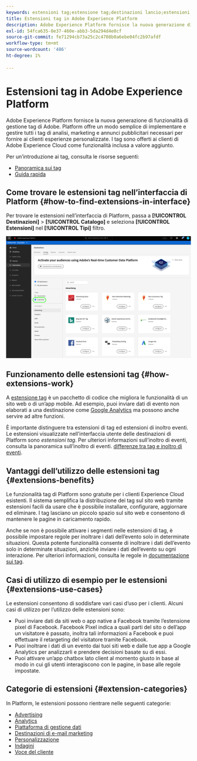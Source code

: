 ```yaml
---
keywords: estensioni tag;estensione tag;destinazioni lancio;estensioni tag piattaforma;estensione tag piattaforma;destinazioni platform launch
title: Estensioni tag in Adobe Experience Platform
description: Adobe Experience Platform fornisce la nuova generazione di funzionalità di gestione tag di Adobe. Platform offre un modo semplice di implementare e gestire tutti i tag di analisi, marketing e annunci pubblicitari necessari per fornire ai clienti esperienze personalizzate.
exl-id: 54fca635-0e37-460e-abb3-5da294d4e0cf
source-git-commit: fe71294cb73a25c2c4708b0a6ebe04fc2b97afdf
workflow-type: tm+mt
source-wordcount: '486'
ht-degree: 1%

---
```


# Estensioni tag in Adobe Experience Platform

Adobe Experience Platform fornisce la nuova generazione di funzionalità di gestione tag di Adobe. Platform offre un modo semplice di implementare e gestire tutti i tag di analisi, marketing e annunci pubblicitari necessari per fornire ai clienti esperienze personalizzate. I tag sono offerti ai clienti di Adobe Experience Cloud come funzionalità inclusa a valore aggiunto.

Per un’introduzione ai tag, consulta le risorse seguenti:

- [Panoramica sui tag](../../../tags/home.md)
- [Guida rapida](../../../tags/quick-start/quick-start.md)

## Come trovare le estensioni tag nell’interfaccia di Platform {#how-to-find-extensions-in-interface}

Per trovare le estensioni nell’interfaccia di Platform, passa a **[!UICONTROL Destinazioni]** > **[!UICONTROL Catalogo]** e seleziona **[!UICONTROL Estensioni]** nel **[!UICONTROL Tipi]** filtro.

![Filtro Estensioni nell’interfaccia](../../assets/catalog/launch-extensions/filter.png)

## Funzionamento delle estensioni tag {#how-extensions-work}

A [estensione tag](../../../tags/home.md#extensions) è un pacchetto di codice che migliora le funzionalità di un sito web o di un’app mobile. Ad esempio, puoi inviare dati di evento non elaborati a una destinazione come [Google Analytics](/help/destinations/catalog/analytics/google-universal-analytics.md) ma possono anche servire ad altre funzioni.

È importante distinguere tra estensioni di tag ed estensioni di inoltro eventi. Le estensioni visualizzate nell’interfaccia utente delle destinazioni di Platform sono *estensioni tag*. Per ulteriori informazioni sull’inoltro di eventi, consulta la panoramica sull’inoltro di eventi. [differenze tra tag e inoltro di eventi](/help/tags/ui/event-forwarding/overview.md#differences-between-event-forwarding-and-tags).



<!--

Extensions forward raw event data to several types of destinations. Think of extensions as an **Event Forwarding** type of destination. This is a simpler type of integration with destination platforms, which only forwards raw event data. Examples of those are the [Gainsight personalization extension](../personalization/gainsight.md) or the [Confirmit Voice of the Customer extension](../voice/confirmit-digital-feedback.md).

**Profile/Segment Export** destinations in Adobe Experience Platform capture event data, combine it with other data sources, apply segmentation, and export segments and qualified profiles to destinations. Examples of those are the [Amazon S3 cloud storage destination](../cloud-storage/amazon-s3.md) or the [Google Display & Video 360 advertising destination](../advertising/google-dv360.md).

![Tag extensions compared to other destinations](../../assets/common/launch-and-other-destinations.png)

-->

## Vantaggi dell’utilizzo delle estensioni tag {#extensions-benefits}

Le funzionalità tag di Platform sono gratuite per i clienti Experience Cloud esistenti. Il sistema semplifica la distribuzione dei tag sul sito web tramite estensioni facili da usare che è possibile installare, configurare, aggiornare ed eliminare. I tag lasciano un piccolo spazio sul sito web e consentono di mantenere le pagine in caricamento rapido.

Anche se non è possibile attivare i segmenti nelle estensioni di tag, è possibile impostare regole per inoltrare i dati dell’evento solo in determinate situazioni. Questa potente funzionalità consente di inoltrare i dati dell’evento solo in determinate situazioni, anziché inviare i dati dell’evento su ogni interazione. Per ulteriori informazioni, consulta le regole in [documentazione sui tag](../../../tags/ui/managing-resources/rules.md).

## Casi di utilizzo di esempio per le estensioni {#extensions-use-cases}

Le estensioni consentono di soddisfare vari casi d’uso per i clienti. Alcuni casi di utilizzo per l’utilizzo delle estensioni sono:

- Puoi inviare dati da siti web o app native a Facebook tramite l’estensione pixel di Facebook. Facebook Pixel indica a quali parti del sito o dell’app un visitatore è passato, inoltra tali informazioni a Facebook e puoi effettuare il retargeting del visitatore tramite Facebook.
- Puoi inoltrare i dati di un evento dai tuoi siti web e dalle tue app a Google Analytics per analizzarli e prendere decisioni basate su di essi.
- Puoi attivare un’app chatbox lato client al momento giusto in base al modo in cui gli utenti interagiscono con le pagine, in base alle regole impostate.

## Categorie di estensioni {#extension-categories}

In Platform, le estensioni possono rientrare nelle seguenti categorie:

- [Advertising](../advertising/overview.md)
- [Analytics](../analytics/overview.md)
- [Piattaforma di gestione dati](../data-management/overview.md)
- [Destinazioni di e-mail marketing](../email-marketing/overview.md)
- [Personalizzazione](../personalization/overview.md)
- [Indagini](../survey/overview.md)
- [Voce del cliente](../voice/overview.md)

